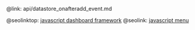@link: api/datastore_onafteradd_event.md

@seolinktop: [javascript dashboard framework](https://webix.com)
@seolink: [javascript menu](https://webix.com/widget/menu/)